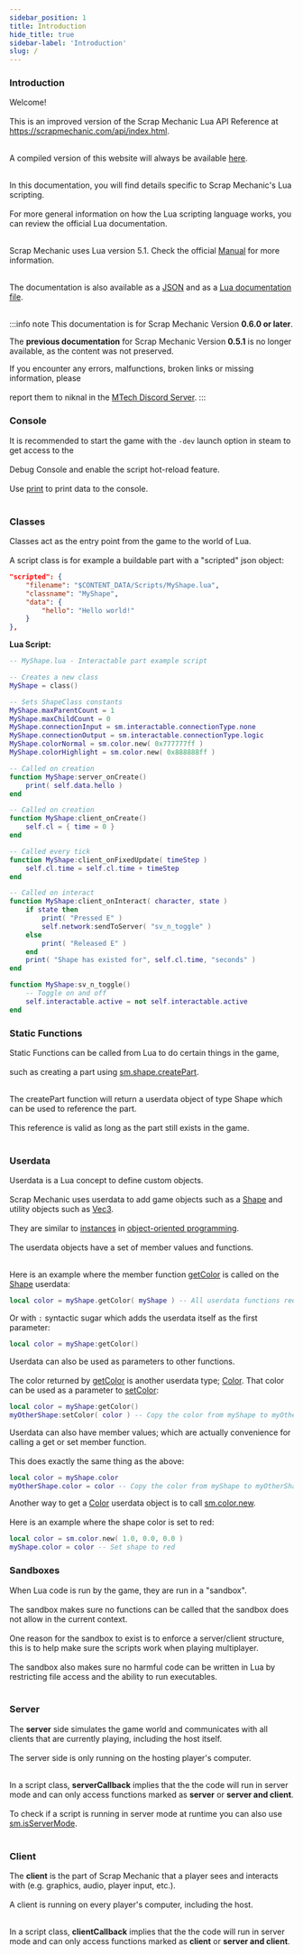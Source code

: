 ```yaml
---
sidebar_position: 1
title: Introduction
hide_title: true
sidebar-label: 'Introduction'
slug: /
---
```


### Introduction

Welcome! <br></br>
This is an improved version of the Scrap Mechanic Lua API Reference at https://scrapmechanic.com/api/index.html. <br></br>

A compiled version of this website will always be available [here](https://github.com/niknal357/sm-docu). <br></br>

In this documentation, you will find details specific to Scrap Mechanic's Lua scripting. <br></br>
For more general information on how the Lua scripting language works, you can review the official Lua documentation. <br></br>

Scrap Mechanic uses Lua version 5.1. Check the official [Manual](https://www.lua.org/manual/5.1/) for more information. <br></br>

The documentation is also available as a [JSON](/files/api_json.zip) and as a [Lua documentation file](/files/api_lua.zip). <br></br>

:::info note
This documentation is for Scrap Mechanic Version <strong>0.6.0 or later</strong>.

The <strong>previous documentation</strong> for Scrap Mechanic Version <strong>0.5.1</strong> is no longer available, as the content was not preserved.

If you encounter any errors, malfunctions, broken links or missing information, please <br></br>
report them to niknal in the [MTech Discord Server](https://discord.gg/wEWrDn4qWF).
:::

### Console

It is recommended to start the game with the <code>-dev</code> launch option in steam to get access to the <br></br>
Debug Console and enable the script hot-reload feature. <br></br>
Use [print](/docs/Game-Script-Environment/Static-Functions/Global#print) to print data to the console. <br></br>

### Classes

Classes act as the entry point from the game to the world of Lua. <br></br>
A script class is for example a buildable part with a "scripted" json object:
```json
"scripted": {
	"filename": "$CONTENT_DATA/Scripts/MyShape.lua",
	"classname": "MyShape",
	"data": {
		"hello": "Hello world!"
	}
},
```
<strong>Lua Script:</strong>

```lua
-- MyShape.lua - Interactable part example script

-- Creates a new class
MyShape = class()

-- Sets ShapeClass constants
MyShape.maxParentCount = 1
MyShape.maxChildCount = 0
MyShape.connectionInput = sm.interactable.connectionType.none
MyShape.connectionOutput = sm.interactable.connectionType.logic
MyShape.colorNormal = sm.color.new( 0x777777ff )
MyShape.colorHighlight = sm.color.new( 0x888888ff )

-- Called on creation
function MyShape:server_onCreate()
	print( self.data.hello )
end

-- Called on creation
function MyShape:client_onCreate()
	self.cl = { time = 0 }
end

-- Called every tick
function MyShape:client_onFixedUpdate( timeStep )
	self.cl.time = self.cl.time + timeStep
end

-- Called on interact
function MyShape:client_onInteract( character, state )
	if state then
		print( "Pressed E" )
		self.network:sendToServer( "sv_n_toggle" )
	else
		print( "Released E" )
	end
	print( "Shape has existed for", self.cl.time, "seconds" )
end

function MyShape:sv_n_toggle() 
	-- Toggle on and off
	self.interactable.active = not self.interactable.active
end
```
### Static Functions

Static Functions can be called from Lua to do certain things in the game, <br></br>
such as creating a part using [sm.shape.createPart](/docs/Game-Script-Environment/Static-Functions/sm.shape#createpart). <br></br>

The createPart function will return a userdata object of type Shape which can be used to reference the part. <br></br>
This reference is valid as long as the part still exists in the game. <br></br>

### Userdata

Userdata is a Lua concept to define custom objects. <br></br>
Scrap Mechanic uses userdata to add game objects such as a [Shape](/docs/Game-Script-Environment/Userdata/Shape) and utility objects such as [Vec3](/docs/Game-Script-Environment/Userdata/Vec3). <br></br>
They are similar to [instances](https://en.wikipedia.org/wiki/Instance_(computer_science)) in [object-oriented programming](https://en.wikipedia.org/wiki/Object-oriented_programming). <br></br>
The userdata objects have a set of member values and functions. <br></br>

Here is an example where the member function [getColor](/docs/Game-Script-Environment/Userdata/Shape#getcolor) is called on the [Shape](/docs/Game-Script-Environment/Userdata/Shape) userdata:
```lua
local color = myShape.getColor( myShape ) -- All userdata functions require the object itself as first parameter.
```
Or with <code>:</code> syntactic sugar which adds the userdata itself as the first parameter:
```lua
local color = myShape:getColor()
```

Userdata can also be used as parameters to other functions. <br></br>
The color returned by [getColor](/docs/Game-Script-Environment/Userdata/Shape#getcolor) is another userdata type; [Color](/docs/Game-Script-Environment/Userdata/Color). That color can be used as a parameter to [setColor](/docs/Game-Script-Environment/Userdata/Shape#setcolor):

```lua
local color = myShape:getColor()
myOtherShape:setColor( color ) -- Copy the color from myShape to myOtherShape
```
Userdata can also have member values; which are actually convenience for calling a get or set member function. <br></br>
This does exactly the same thing as the above:
```lua
local color = myShape.color
myOtherShape.color = color -- Copy the color from myShape to myOtherShape
```

Another way to get a [Color](/docs/Game-Script-Environment/Userdata/Color) userdata object is to call [sm.color.new](/docs/Game-Script-Environment/Static-Functions/sm.color#new). <br></br>
Here is an example where the shape color is set to red:
```lua
local color = sm.color.new( 1.0, 0.0, 0.0 )
myShape.color = color -- Set shape to red
```

### Sandboxes
When Lua code is run by the game, they are run in a "sandbox". <br></br>
The sandbox makes sure no functions can be called that the sandbox does not allow in the current context. <br></br>
One reason for the sandbox to exist is to enforce a server/client structure, this is to help make sure the scripts work when playing multiplayer. <br></br>
The sandbox also makes sure no harmful code can be written in Lua by restricting file access and the ability to run executables. <br></br>

### Server
The <strong>server</strong> side simulates the game world and communicates with all clients that are currently playing, including the host itself. <br></br>
The server side is only running on the hosting player's computer. <br></br>

In a script class, <strong>serverCallback</strong> implies that the the code will run in server mode and can only access functions marked as <strong>server</strong> or <strong>server and client</strong>. <br></br>
To check if a script is running in server mode at runtime you can also use [sm.isServerMode](/docs/Game-Script-Environment/Static-Functions/sm#isservermode). <br></br>

### Client
The <strong>client</strong> is the part of Scrap Mechanic that a player sees and interacts with (e.g. graphics, audio, player input, etc.). <br></br>
A client is running on every player's computer, including the host. <br></br>

In a script class, <strong>clientCallback</strong> implies that the the code will run in server mode and can only access functions marked as <strong>client</strong> or <strong>server and client</strong>. <br></br>


